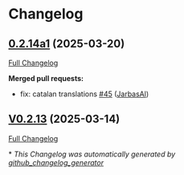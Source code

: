 # Changelog

## [0.2.14a1](https://github.com/OpenVoiceOS/ovos-skill-iss-location/tree/0.2.14a1) (2025-03-20)

[Full Changelog](https://github.com/OpenVoiceOS/ovos-skill-iss-location/compare/V0.2.13...0.2.14a1)

**Merged pull requests:**

- fix: catalan translations [\#45](https://github.com/OpenVoiceOS/ovos-skill-iss-location/pull/45) ([JarbasAl](https://github.com/JarbasAl))

## [V0.2.13](https://github.com/OpenVoiceOS/ovos-skill-iss-location/tree/V0.2.13) (2025-03-14)

[Full Changelog](https://github.com/OpenVoiceOS/ovos-skill-iss-location/compare/0.2.13...V0.2.13)



\* *This Changelog was automatically generated by [github_changelog_generator](https://github.com/github-changelog-generator/github-changelog-generator)*
